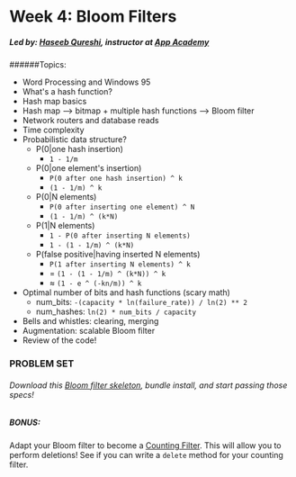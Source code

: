 # Week 4: Bloom Filters
##### Led by: [Haseeb Qureshi](https://github.com/Haseeb-Qureshi/), instructor at [App Academy](http://appacademy.io)

######Topics:
* Word Processing and Windows 95
* What's a hash function?
* Hash map basics
* Hash map --> bitmap + multiple hash functions --> Bloom filter
* Network routers and database reads
* Time complexity
* Probabilistic data structure?
  * P(0|one hash insertion)
    * `1 - 1/m`
  * P(0|one element's insertion)
    * `P(0 after one hash insertion) ^ k`
    * `(1 - 1/m) ^ k`
  * P(0|N elements)
    * `P(0 after inserting one element) ^ N`
    * `(1 - 1/m) ^ (k*N)`
  * P(1|N elements)
    * `1 - P(0 after inserting N elements) `
    * `1 - (1 - 1/m) ^ (k*N)`
  * P(false positive|having inserted N elements)
    * `P(1 after inserting N elements) ^ k`
    * = `(1 - (1 - 1/m) ^ (k*N)) ^ k`
    * ≈ `(1 - e ^ (-kn/m)) ^ k`
* Optimal number of bits and hash functions (scary math)
  * num_bits: `-(capacity * ln(failure_rate)) / ln(2) ** 2`
  * num_hashes: `ln(2) * num_bits / capacity`
* Bells and whistles: clearing, merging
* Augmentation: scalable Bloom filter
* Review of the code!

### PROBLEM SET
###### Download this [Bloom filter skeleton](lib/week4_bloom_filter/week4_bloom_filter.zip), bundle install, and start passing those specs!

##### BONUS:
Adapt your Bloom filter to become a [Counting Filter](https://en.wikipedia.org/wiki/Bloom_filter#Counting_filters). This will allow you to perform deletions! See if you can write a `delete` method for your counting filter.
